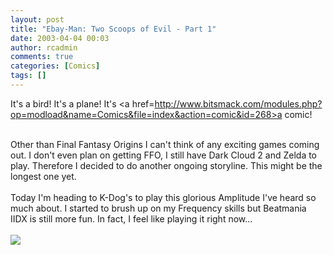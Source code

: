 ```yaml
---
layout: post
title: "Ebay-Man: Two Scoops of Evil - Part 1"
date: 2003-04-04 00:03
author: rcadmin
comments: true
categories: [Comics]
tags: []
---
```

It's a bird! It's a plane! It's <a href=http://www.bitsmack.com/modules.php?op=modload&name=Comics&file=index&action=comic&id=268>a comic!</a>
<br />

<br />
Other than Final Fantasy Origins I can't think of any exciting games coming out. I don't even plan on getting FFO, I still have Dark Cloud 2 and Zelda to play. Therefore I decided to do another ongoing storyline. This might be the longest one yet.
<br />

<br />
Today I'm heading to K-Dog's to play this glorious Amplitude I've heard so much about. I started to brush up on my Frequency skills but Beatmania IIDX is still more fun. In fact, I feel like playing it right now...<Br><br><!--more--><img src='/wp/wp-content/comics/20030404.gif' alt'' />
